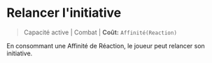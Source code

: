 # Relancer l'initiative 

> Capacité active | Combat |
> **Coût:** `Affinité(Reaction)`

En consommant une Affinité de Réaction,  le joueur peut relancer son initiative.
